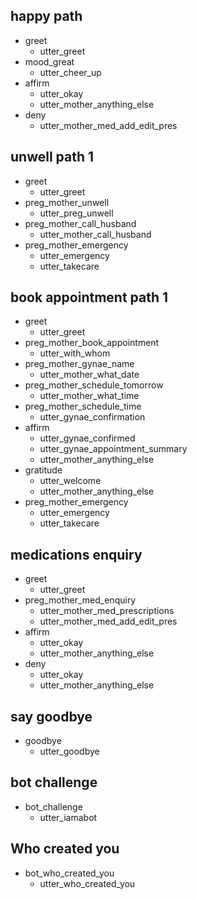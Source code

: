 ## happy path
* greet
  - utter_greet
* mood_great
  - utter_cheer_up
* affirm
  - utter_okay
  - utter_mother_anything_else
* deny
  - utter_mother_med_add_edit_pres

## unwell path 1
* greet
  - utter_greet
* preg_mother_unwell
  - utter_preg_unwell
* preg_mother_call_husband
   - utter_mother_call_husband
* preg_mother_emergency
    - utter_emergency
    - utter_takecare

## book appointment path 1
* greet
  - utter_greet
* preg_mother_book_appointment
  - utter_with_whom
* preg_mother_gynae_name
  - utter_mother_what_date
* preg_mother_schedule_tomorrow
   - utter_mother_what_time
* preg_mother_schedule_time
   - utter_gynae_confirmation
* affirm
   - utter_gynae_confirmed
   - utter_gynae_appointment_summary
   - utter_mother_anything_else
* gratitude
   - utter_welcome
   - utter_mother_anything_else
* preg_mother_emergency
    - utter_emergency
    - utter_takecare

## medications enquiry
* greet
  - utter_greet
* preg_mother_med_enquiry
  - utter_mother_med_prescriptions
  - utter_mother_med_add_edit_pres
* affirm
  - utter_okay
  - utter_mother_anything_else
* deny
  - utter_okay
  - utter_mother_anything_else

## say goodbye
* goodbye
  - utter_goodbye

## bot challenge
* bot_challenge
  - utter_iamabot

## Who created you
* bot_who_created_you
  - utter_who_created_you
